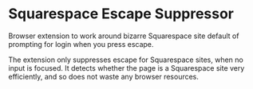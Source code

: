 # Squarespace Escape Suppressor

Browser extension to work around bizarre Squarespace site default of
prompting for login when you press escape.

The extension only suppresses escape for Squarespace sites, when no
input is focused. It detects whether the page is a Squarespace site
very efficiently, and so does not waste any browser resources.

